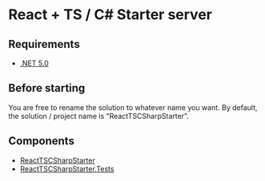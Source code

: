 # React + TS / C# Starter server

## Requirements
* [.NET 5.0](https://dotnet.microsoft.com/download/dotnet/5.0)

## Before starting

You are free to rename the solution to whatever name you want.
By default, the solution / project name is "ReactTSCSharpStarter".

## Components

* [ReactTSCSharpStarter](ReactTSCSharpStarter)
* [ReactTSCSharpStarter.Tests](ReactTSCSharpStarter.Tests)

